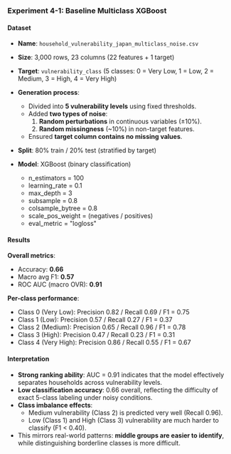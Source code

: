 ### Experiment 4-1: Baseline Multiclass XGBoost

#### Dataset
- **Name**: `household_vulnerability_japan_multiclass_noise.csv`
- **Size**: 3,000 rows, 23 columns (22 features + 1 target)
- **Target**: `vulnerability_class` (5 classes: 0 = Very Low, 1 = Low, 2 = Medium, 3 = High, 4 = Very High)
- **Generation process**:
  - Divided into **5 vulnerability levels** using fixed thresholds.
  - Added **two types of noise**:  
    1. **Random perturbations** in continuous variables (±10%).  
    2. **Random missingness** (~10%) in non-target features.  
  - Ensured **target column contains no missing values**.

- **Split**: 80% train / 20% test (stratified by target)
  
- **Model**: XGBoost (binary classification)  
  - n_estimators = 100  
  - learning_rate = 0.1  
  - max_depth = 3  
  - subsample = 0.8  
  - colsample_bytree = 0.8  
  - scale_pos_weight = (negatives / positives)  
  - eval_metric = "logloss"  

#### Results
**Overall metrics**:  
- Accuracy: **0.66**  
- Macro avg F1: **0.57**  
- ROC AUC (macro OVR): **0.91**  

**Per-class performance**:  
- Class 0 (Very Low): Precision 0.82 / Recall 0.69 / F1 = 0.75  
- Class 1 (Low): Precision 0.57 / Recall 0.27 / F1 = 0.37  
- Class 2 (Medium): Precision 0.65 / Recall 0.96 / F1 = 0.78  
- Class 3 (High): Precision 0.47 / Recall 0.23 / F1 = 0.31  
- Class 4 (Very High): Precision 0.86 / Recall 0.55 / F1 = 0.67  

#### Interpretation
- **Strong ranking ability**: AUC = 0.91 indicates that the model effectively separates households across vulnerability levels.  
- **Low classification accuracy**: 0.66 overall, reflecting the difficulty of exact 5-class labeling under noisy conditions.  
- **Class imbalance effects**:  
  - Medium vulnerability (Class 2) is predicted very well (Recall 0.96).  
  - Low (Class 1) and High (Class 3) vulnerability are much harder to classify (F1 < 0.40).  
- This mirrors real-world patterns: **middle groups are easier to identify**, while distinguishing borderline classes is more difficult.  
